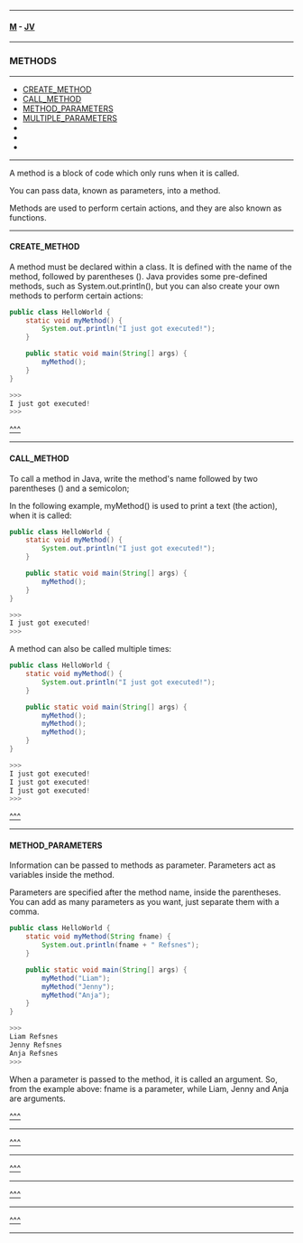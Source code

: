 
---

#### [M](https://github.com/ttltrk/TTT/blob/master/menu.md) - [JV](https://github.com/ttltrk/TTT/tree/master/JV/JV.md)

---

### METHODS

---

* [CREATE_METHOD](#CREATE_METHOD)
* [CALL_METHOD](#CALL_METHOD)
* [METHOD_PARAMETERS](#METHOD_PARAMETERS)
* [MULTIPLE_PARAMETERS](#MULTIPLE_PARAMETERS)
* [](#)
* [](#)
* [](#)

---

A method is a block of code which only runs when it is called.

You can pass data, known as parameters, into a method.

Methods are used to perform certain actions, and they are also known as functions.

---

#### CREATE_METHOD

A method must be declared within a class. It is defined with the name of the method, followed by parentheses (). Java provides some pre-defined methods, such as System.out.println(), but you can also create your own methods to perform certain actions:

```java
public class HelloWorld {
    static void myMethod() {
        System.out.println("I just got executed!");
    }

    public static void main(String[] args) {
        myMethod();
    }
}

>>>
I just got executed!
>>>
```

[^^^](#METHODS)

---

#### CALL_METHOD

To call a method in Java, write the method's name followed by two parentheses () and a semicolon;

In the following example, myMethod() is used to print a text (the action), when it is called:

```java
public class HelloWorld {
    static void myMethod() {
        System.out.println("I just got executed!");
    }

    public static void main(String[] args) {
        myMethod();
    }
}

>>>
I just got executed!
>>>
```

A method can also be called multiple times:

```java
public class HelloWorld {
    static void myMethod() {
        System.out.println("I just got executed!");
    }

    public static void main(String[] args) {
        myMethod();
        myMethod();
        myMethod();
    }
}

>>>
I just got executed!
I just got executed!
I just got executed!
>>>
```

[^^^](#METHODS)

---

#### METHOD_PARAMETERS

Information can be passed to methods as parameter. Parameters act as variables inside the method.

Parameters are specified after the method name, inside the parentheses. You can add as many parameters as you want, just separate them with a comma.

```java
public class HelloWorld {
    static void myMethod(String fname) {
        System.out.println(fname + " Refsnes");
    }

    public static void main(String[] args) {
        myMethod("Liam");
        myMethod("Jenny");
        myMethod("Anja");
    }
}

>>>
Liam Refsnes
Jenny Refsnes
Anja Refsnes
>>>
```

When a parameter is passed to the method, it is called an argument. So, from the example above: fname is a parameter, while Liam, Jenny and Anja are arguments.

[^^^](#METHODS)

---

[^^^](#METHODS)

---

[^^^](#METHODS)

---

[^^^](#METHODS)

---

[^^^](#METHODS)

---

